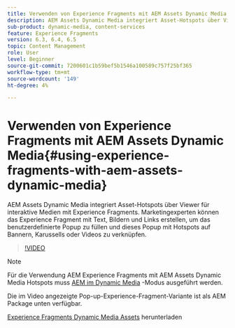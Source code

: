 ```yaml
---
title: Verwenden von Experience Fragments mit AEM Assets Dynamic Media
description: AEM Assets Dynamic Media integriert Asset-Hotspots über Viewer für interaktive Medien mit Experience Fragments. Marketingexperten können das Experience Fragment mit Text, Bildern und Links erstellen, um das benutzerdefinierte Popup zu füllen und dieses Popup mit Hotspots auf Bannern, Karussells oder Videos zu verknüpfen.
sub-product: dynamic-media, content-services
feature: Experience Fragments
version: 6.3, 6.4, 6.5
topic: Content Management
role: User
level: Beginner
source-git-commit: 7200601c1b59bef5b1546a100589c757f25bf365
workflow-type: tm+mt
source-wordcount: '149'
ht-degree: 4%

---
```



# Verwenden von Experience Fragments mit AEM Assets Dynamic Media{#using-experience-fragments-with-aem-assets-dynamic-media}

AEM Assets Dynamic Media integriert Asset-Hotspots über Viewer für interaktive Medien mit Experience Fragments. Marketingexperten können das Experience Fragment mit Text, Bildern und Links erstellen, um das benutzerdefinierte Popup zu füllen und dieses Popup mit Hotspots auf Bannern, Karussells oder Videos zu verknüpfen.

>[!VIDEO](https://video.tv.adobe.com/v/22115/?quality=9&learn=on)

>[!NOTE]
>
>Für die Verwendung AEM Experience Fragments mit AEM Assets Dynamic Media Hotspots muss [AEM im Dynamic Media](https://experienceleague.adobe.com/docs/?lang=de) -Modus ausgeführt werden.

Die im Video angezeigte Pop-up-Experience-Fragment-Variante ist als AEM Package unten verfügbar.

[Experience Fragments Dynamic Media Assets](assets/experience-fragmentsdynamic-mediaassets-100.zip) herunterladen
